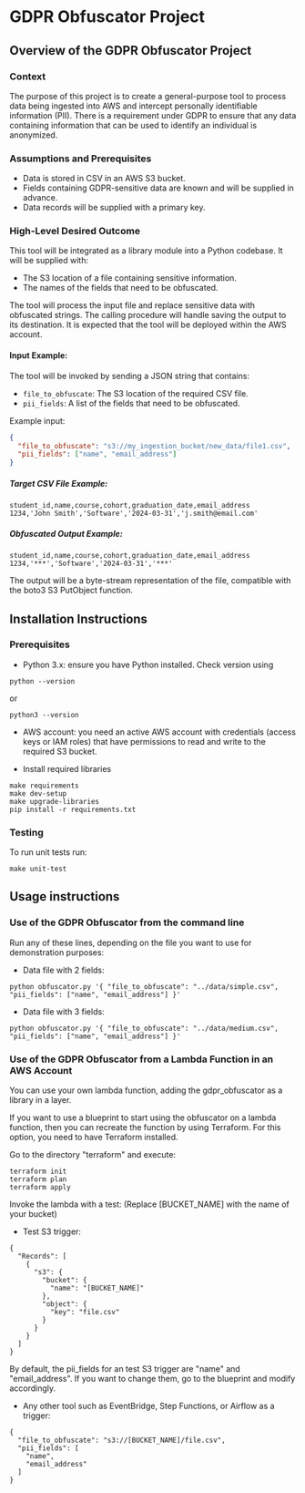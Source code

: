 # GDPR Obfuscator Project

## Overview of the GDPR Obfuscator Project
### Context

The purpose of this project is to create a general-purpose tool to process data being ingested into AWS and intercept personally identifiable information (PII). 
There is a requirement under GDPR to ensure that any data containing information that can be used to identify an individual is anonymized.

### Assumptions and Prerequisites

- Data is stored in CSV in an AWS S3 bucket.
- Fields containing GDPR-sensitive data are known and will be supplied in advance.
- Data records will be supplied with a primary key.

### High-Level Desired Outcome

This tool will be integrated as a library module into a Python codebase. It will be supplied with:

- The S3 location of a file containing sensitive information.
- The names of the fields that need to be obfuscated.

The tool will process the input file and replace sensitive data with obfuscated strings.
The calling procedure will handle saving the output to its destination.
It is expected that the tool will be deployed within the AWS account.

#### Input Example:
The tool will be invoked by sending a JSON string that contains:
- `file_to_obfuscate`: The S3 location of the required CSV file.
- `pii_fields`: A list of the fields that need to be obfuscated.

Example input:
```json
{
  "file_to_obfuscate": "s3://my_ingestion_bucket/new_data/file1.csv",
  "pii_fields": ["name", "email_address"]
}
```

##### Target CSV File Example:

```
student_id,name,course,cohort,graduation_date,email_address
1234,'John Smith','Software','2024-03-31','j.smith@email.com'
```

##### Obfuscated Output Example:

```
student_id,name,course,cohort,graduation_date,email_address
1234,'***','Software','2024-03-31','***'
```

The output will be a byte-stream representation of the file, compatible with the boto3 S3 PutObject function.


## Installation Instructions

### Prerequisites

- Python 3.x: ensure you have Python installed. Check version using

```
python --version 
```

or

```
python3 --version 
```

- AWS account: you need an active AWS account with credentials (access keys or IAM roles) that have permissions to read and write to the required S3 bucket.


- Install required libraries
```
make requirements
make dev-setup
make upgrade-libraries
pip install -r requirements.txt
```

### Testing

To run unit tests run:
```
make unit-test
```

## Usage instructions

### Use of the GDPR Obfuscator from the command line

Run any of these lines, depending on the file you want to use for demonstration purposes:

- Data file with 2 fields:
```
python obfuscator.py '{ "file_to_obfuscate": "../data/simple.csv", "pii_fields": ["name", "email_address"] }'
```

- Data file with 3 fields:
```
python obfuscator.py '{ "file_to_obfuscate": "../data/medium.csv", "pii_fields": ["name", "email_address"] }'
```


### Use of the GDPR Obfuscator from a Lambda Function in an AWS Account

You can use your own lambda function, adding the gdpr_obfuscator as a library in a layer.

If you want to use a blueprint to start using the obfuscator on a lambda function, then you can recreate the function by using Terraform.
For this option, you need to have Terraform installed.

Go to the directory "terraform" and execute:
```
terraform init
terraform plan
terraform apply
```

Invoke the lambda with a test:
(Replace [BUCKET_NAME] with the name of your bucket)


- Test S3 trigger:

```
{
  "Records": [
    {
      "s3": {
        "bucket": {
          "name": "[BUCKET_NAME]"
        },
        "object": {
          "key": "file.csv"
        }
      }
    }
  ]
}
```

By default, the pii_fields for an test S3 trigger are "name" and "email_address".
If you want to change them, go to the blueprint and modify accordingly.


- Any other tool such as EventBridge, Step Functions, or Airflow as a trigger:

```
{
  "file_to_obfuscate": "s3://[BUCKET_NAME]/file.csv",
  "pii_fields": [
    "name",
    "email_address"
  ]
}
```